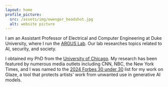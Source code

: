 ```yaml
---
layout: home
profile_picture:
  src: /assets/img/ewenger_headshot.jpg
  alt: website picture
---
```


<p>
I am an Assistant Professor of Electrical and Computer Engineering at Duke University, where I run the <a href="https://arguslab.pratt.duke.edu/" target="_blank">ARGUS Lab</a>. Our lab researches topics related to AI, security, and society.

<p>
I obtained my PhD from the <a href="https://sandlab.cs.uchicago.edu/" target="_blank">University of Chicago</a>. My research has been featured by numerous media outlets including CNN, NBC, the New York Times, and I was named to the <a href="https://www.forbes.com/30-under-30/2024/consumer-technology" target="_blank">2024 Forbes 30 under 30</a> list for my work on Glaze, a tool that protects artists' work from unwanted use in generative AI models.
</p>
